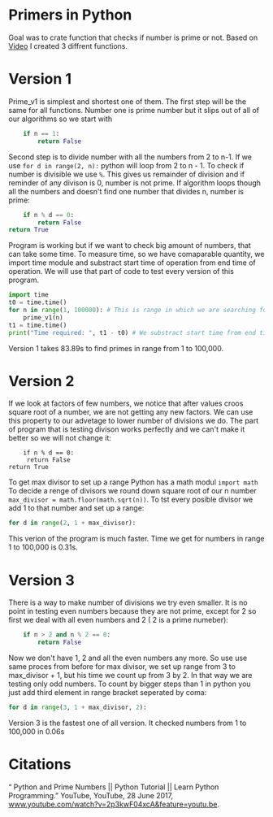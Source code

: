 Primers in Python
===================

Goal was to crate function that checks if number is prime or not. Based on [Video](#Citations) I created 3 diffrent functions.
# Version 1
Prime_v1 is simplest and shortest one of them. The first step will be the same for all functions. Number one is prime number but it slips out of all of our algorithms so we start with 
```.py
    if n == 1:
        return False
```
Second step is to divide number with all the numbers from 2 to n-1. If we use ```for d in range(2, n):``` python will loop from 2 to n - 1. To check if number is divisible we use ``` % ```. This gives us remainder of division and if reminder of any divison is 0, number is not prime. If algorithm loops though all the numbers and doesn't find one number that divides n, number is prime:
```.py
    if n % d == 0:
        return False
return True
```
Program is working but if we want to check big amount of numbers, that can take some time. To measure time, so we have comaparable quantity, we import time module and substract start time of operation from end time of operation. We will use that part of code to test every version of this program.
```.py
import time
t0 = time.time()
for n in range(1, 100000): # This is range in which we are searching for prime numbers
    prime_v1(n)
t1 = time.time()
print("Time required: ", t1 - t0) # We substract start time from end time
```
Version 1 takes 83.89s to find primes in range from 1 to 100,000.

# Version 2
If we look at factors of few numbers, we notice that after values croos square root of a number, we are not getting any new factors. We can use this property to our advetage to lower number of divisions we do. The part of program that is testing divison works perfectly and we can't make it better so we will not change it:
```-py
    if n % d == 0:
     return False
return True
```
To get max divisor to set up a range Python has a math modul ``` import math ``` To decide a renge of divisors we round down square root of our n number ``` max_divisor = math.floor(math.sqrt(n)) ```. To tst every posible divisor we add 1 to that number and set up a range:
```.py
for d in range(2, 1 + max_divisor):
```
This verion of the program is much faster. Time we get for numbers in range 1 to 100,000 is 0.31s.

# Version 3
There is a way to make number of divisions we try even smaller. It is no point in testing even numbers because they are not prime, except for 2 so first we deal with all even numbers and 2 ( 2 is a prime numeber):
```.py
    if n > 2 and n % 2 == 0:
        return False
```
Now we don't have 1, 2 and all the even numbers any more. So use use same proces from before for max divisor, we set up range from 3 to max_divisor + 1, but his time we count up from 3 by 2. In that way we are testing only odd numbers. To count by bigger steps than 1 in python you just add third element in range bracket seperated by coma:
```.py
for d in range(3, 1 + max_divisor, 2):
```
Version 3 is the fastest one of all version. It checked numbers from 1 to 100,000 in 0.06s




# Citations
“ Python and Prime Numbers || Python Tutorial || Learn Python Programming.” YouTube, YouTube, 28 June 2017, www.youtube.com/watch?v=2p3kwF04xcA&feature=youtu.be.
